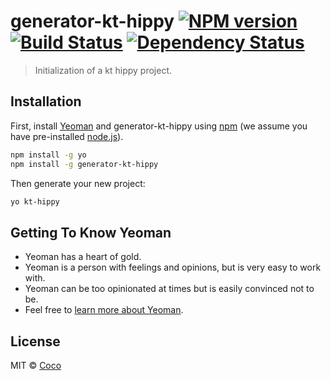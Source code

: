 # generator-kt-hippy [![NPM version][npm-image]][npm-url] [![Build Status][travis-image]][travis-url] [![Dependency Status][daviddm-image]][daviddm-url]
> Initialization of a kt hippy project.

## Installation

First, install [Yeoman](http://yeoman.io) and generator-kt-hippy using [npm](https://www.npmjs.com/) (we assume you have pre-installed [node.js](https://nodejs.org/)).

```bash
npm install -g yo
npm install -g generator-kt-hippy
```

Then generate your new project:

```bash
yo kt-hippy
```

## Getting To Know Yeoman

 * Yeoman has a heart of gold.
 * Yeoman is a person with feelings and opinions, but is very easy to work with.
 * Yeoman can be too opinionated at times but is easily convinced not to be.
 * Feel free to [learn more about Yeoman](http://yeoman.io/).

## License

MIT © [Coco]()


[npm-image]: https://badge.fury.io/js/generator-kt-hippy.svg
[npm-url]: https://npmjs.org/package/generator-kt-hippy
[travis-image]: https://travis-ci.com/cocoqiao/generator-kt-hippy.svg?branch=master
[travis-url]: https://travis-ci.com/cocoqiao/generator-kt-hippy
[daviddm-image]: https://david-dm.org/cocoqiao/generator-kt-hippy.svg?theme=shields.io
[daviddm-url]: https://david-dm.org/cocoqiao/generator-kt-hippy
